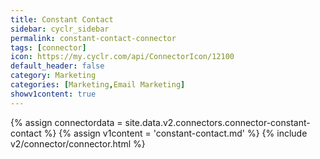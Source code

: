 ```yaml
---
title: Constant Contact
sidebar: cyclr_sidebar
permalink: constant-contact-connector
tags: [connector]
icon: https://my.cyclr.com/api/ConnectorIcon/12100
default_header: false
category: Marketing
categories: [Marketing,Email Marketing]
showv1content: true
---
```

{% assign connectordata = site.data.v2.connectors.connector-constant-contact %}
{% assign v1content = 'constant-contact.md' %}
{% include v2/connector/connector.html %}	